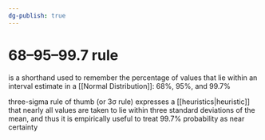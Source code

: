 ```yaml
---
dg-publish: true
---
```


# 68–95–99.7 rule


is a shorthand used to remember the percentage of values that lie within an interval estimate in a [[Normal Distribution]]: 68%, 95%, and 99.7%

three-sigma rule of thumb (or 3σ rule) expresses a [[heuristics|heuristic]] that nearly all values are taken to lie within three standard deviations of the mean, and thus it is empirically useful to treat 99.7% probability as near certainty